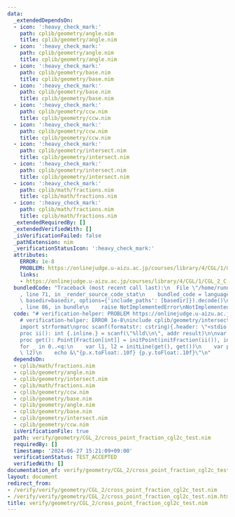 ```yaml
---
data:
  _extendedDependsOn:
  - icon: ':heavy_check_mark:'
    path: cplib/geometry/angle.nim
    title: cplib/geometry/angle.nim
  - icon: ':heavy_check_mark:'
    path: cplib/geometry/angle.nim
    title: cplib/geometry/angle.nim
  - icon: ':heavy_check_mark:'
    path: cplib/geometry/base.nim
    title: cplib/geometry/base.nim
  - icon: ':heavy_check_mark:'
    path: cplib/geometry/base.nim
    title: cplib/geometry/base.nim
  - icon: ':heavy_check_mark:'
    path: cplib/geometry/ccw.nim
    title: cplib/geometry/ccw.nim
  - icon: ':heavy_check_mark:'
    path: cplib/geometry/ccw.nim
    title: cplib/geometry/ccw.nim
  - icon: ':heavy_check_mark:'
    path: cplib/geometry/intersect.nim
    title: cplib/geometry/intersect.nim
  - icon: ':heavy_check_mark:'
    path: cplib/geometry/intersect.nim
    title: cplib/geometry/intersect.nim
  - icon: ':heavy_check_mark:'
    path: cplib/math/fractions.nim
    title: cplib/math/fractions.nim
  - icon: ':heavy_check_mark:'
    path: cplib/math/fractions.nim
    title: cplib/math/fractions.nim
  _extendedRequiredBy: []
  _extendedVerifiedWith: []
  _isVerificationFailed: false
  _pathExtension: nim
  _verificationStatusIcon: ':heavy_check_mark:'
  attributes:
    ERROR: 1e-8
    PROBLEM: https://onlinejudge.u-aizu.ac.jp/courses/library/4/CGL/1/CGL_2_C
    links:
    - https://onlinejudge.u-aizu.ac.jp/courses/library/4/CGL/1/CGL_2_C
  bundledCode: "Traceback (most recent call last):\n  File \"/home/runner/.local/lib/python3.10/site-packages/onlinejudge_verify/documentation/build.py\"\
    , line 71, in _render_source_code_stat\n    bundled_code = language.bundle(stat.path,\
    \ basedir=basedir, options={'include_paths': [basedir]}).decode()\n  File \"/home/runner/.local/lib/python3.10/site-packages/onlinejudge_verify/languages/nim.py\"\
    , line 86, in bundle\n    raise NotImplementedError\nNotImplementedError\n"
  code: "# verification-helper: PROBLEM https://onlinejudge.u-aizu.ac.jp/courses/library/4/CGL/1/CGL_2_C\n\
    # verification-helper: ERROR 1e-8\ninclude cplib/geometry/intersect\nimport cplib/math/fractions\n\
    import strformat\nproc scanf(formatstr: cstring){.header: \"<stdio.h>\", varargs.}\n\
    proc ii(): int {.inline.} = scanf(\"%lld\\n\", addr result)\n\nvar q = ii()\n\
    proc get(): Point[Fraction[int]] = initPoint(initFraction(ii()), initFraction(ii()))\n\
    for _ in 0..<q:\n    var l1, l2 = initLine(get(), get())\n    var p = cross_point(l1,\
    \ l2)\n    echo &\"{p.x.toFloat:.10f} {p.y.toFloat:.10f}\"\n"
  dependsOn:
  - cplib/math/fractions.nim
  - cplib/geometry/angle.nim
  - cplib/geometry/intersect.nim
  - cplib/math/fractions.nim
  - cplib/geometry/ccw.nim
  - cplib/geometry/base.nim
  - cplib/geometry/angle.nim
  - cplib/geometry/base.nim
  - cplib/geometry/intersect.nim
  - cplib/geometry/ccw.nim
  isVerificationFile: true
  path: verify/geometry/CGL_2/cross_point_fraction_cgl2c_test.nim
  requiredBy: []
  timestamp: '2024-06-27 15:21:09+09:00'
  verificationStatus: TEST_ACCEPTED
  verifiedWith: []
documentation_of: verify/geometry/CGL_2/cross_point_fraction_cgl2c_test.nim
layout: document
redirect_from:
- /verify/verify/geometry/CGL_2/cross_point_fraction_cgl2c_test.nim
- /verify/verify/geometry/CGL_2/cross_point_fraction_cgl2c_test.nim.html
title: verify/geometry/CGL_2/cross_point_fraction_cgl2c_test.nim
---
```

